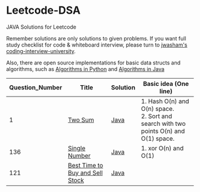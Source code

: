 # Leetcode-DSA

JAVA Solutions for Leetcode

Remember solutions are only solutions to given problems. If you want full study checklist for code & whiteboard interview, please turn to [jwasham's coding-interview-university](https://github.com/jwasham/coding-interview-university).

Also, there are open source implementations for basic data structs and algorithms, such as [Algorithms in Python](https://github.com/TheAlgorithms/Python) and [Algorithms in Java](https://github.com/TheAlgorithms/Java)

| Question_Number | Title | Solution | Basic idea (One line) |
|---| ----- | -------- | --------------------- |
| 1 | [Two Sum](https://leetcode.com/problems/two-sum/) |  [Java](https://github.com/Sam-arun/Leetcode-DSA/blob/137514ec5bfd3f32bd928296f4852d5a17990684/Questions/2sum.java) | 1. Hash O(n) and O(n) space.<br>2. Sort and search with two points O(n) and O(1) space. |
| 136 | [Single Number](https://leetcode.com/problems/single-number/) |  [Java](https://github.com/Sam-arun/Leetcode-DSA/blob/master/Questions/Single_Number.java) | 1. xor O(n) and O(1) |
| 121 | [Best Time to Buy and Sell Stock](https://leetcode.com/problems/single-number/) |  [Java](https://github.com/Sam-arun/Leetcode-DSA/blob/master/Questions/Best%20time%20to%20Buy%20and%20Sell%20a%20Stock.java) |  |

